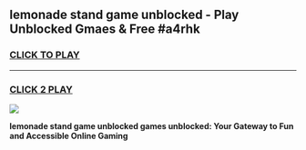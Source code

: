 
## lemonade stand game unblocked - Play Unblocked Gmaes & Free #a4rhk
<h3>
<a href="https://news.freeplayer.one?title=lemonade_stand_game_unblocked&ref=03M">CLICK TO PLAY</a></h3>
<hr>

<h3>
<a href="https://news.freeplayer.one?title=lemonade_stand_game_unblocked&ref=03M">CLICK 2 PLAY</a>
  
</h3>

<a href="https://news.freeplayer.one?title=lemonade_stand_game_unblocked&ref=03M"><img src="https://clearcache.store/games.png"></a>


**lemonade stand game unblocked games unblocked: Your Gateway to Fun and Accessible Online Gaming**

